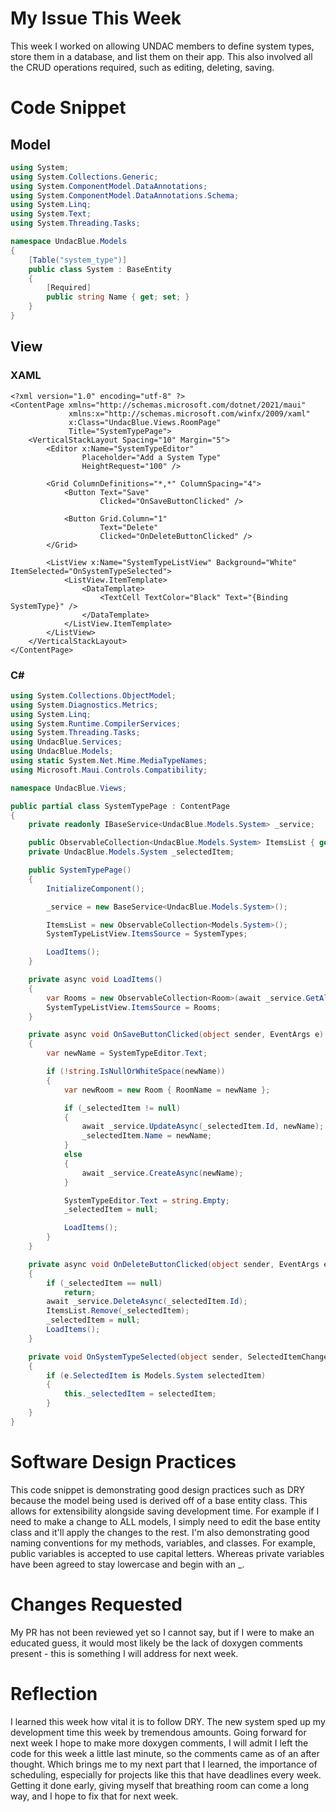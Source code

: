 # My Issue This Week
This week I worked on allowing UNDAC members to define system types, store them in a database, and list them on their app. This also involved all the CRUD operations required, such as editing, deleting, saving. 

# Code Snippet

## Model
```cs
using System;
using System.Collections.Generic;
using System.ComponentModel.DataAnnotations;
using System.ComponentModel.DataAnnotations.Schema;
using System.Linq;
using System.Text;
using System.Threading.Tasks;

namespace UndacBlue.Models
{
    [Table("system_type")]
    public class System : BaseEntity
    {
        [Required]
        public string Name { get; set; }
    }
}
```

## View
### XAML
```xaml
<?xml version="1.0" encoding="utf-8" ?>
<ContentPage xmlns="http://schemas.microsoft.com/dotnet/2021/maui"
             xmlns:x="http://schemas.microsoft.com/winfx/2009/xaml"
             x:Class="UndacBlue.Views.RoomPage"
             Title="SystemTypePage">
    <VerticalStackLayout Spacing="10" Margin="5">
        <Editor x:Name="SystemTypeEditor"
                Placeholder="Add a System Type"
                HeightRequest="100" />

        <Grid ColumnDefinitions="*,*" ColumnSpacing="4">
            <Button Text="Save"
                    Clicked="OnSaveButtonClicked" />

            <Button Grid.Column="1"
                    Text="Delete"
                    Clicked="OnDeleteButtonClicked" />
        </Grid>

        <ListView x:Name="SystemTypeListView" Background="White" ItemSelected="OnSystemTypeSelected">
            <ListView.ItemTemplate>
                <DataTemplate>
                    <TextCell TextColor="Black" Text="{Binding SystemType}" />
                </DataTemplate>
            </ListView.ItemTemplate>
        </ListView>
    </VerticalStackLayout>
</ContentPage>
```

### C#
```cs
using System.Collections.ObjectModel;
using System.Diagnostics.Metrics;
using System.Linq;
using System.Runtime.CompilerServices;
using System.Threading.Tasks;
using UndacBlue.Services;
using UndacBlue.Models;
using static System.Net.Mime.MediaTypeNames;
using Microsoft.Maui.Controls.Compatibility;

namespace UndacBlue.Views;

public partial class SystemTypePage : ContentPage
{
	private readonly IBaseService<UndacBlue.Models.System> _service;

	public ObservableCollection<UndacBlue.Models.System> ItemsList { get; set; }
	private UndacBlue.Models.System _selectedItem;

	public SystemTypePage()
	{
		InitializeComponent();

		_service = new BaseService<UndacBlue.Models.System>();

        ItemsList = new ObservableCollection<Models.System>();
        SystemTypeListView.ItemsSource = SystemTypes;

        LoadItems();
    }

    private async void LoadItems()
    {
        var Rooms = new ObservableCollection<Room>(await _service.GetAllAsync());
        SystemTypeListView.ItemsSource = Rooms;
    }

    private async void OnSaveButtonClicked(object sender, EventArgs e)
    {
        var newName = SystemTypeEditor.Text;

        if (!string.IsNullOrWhiteSpace(newName))
        {
            var newRoom = new Room { RoomName = newName };

            if (_selectedItem != null)
            {
                await _service.UpdateAsync(_selectedItem.Id, newName);
                _selectedItem.Name = newName;
            }
            else
            {
                await _service.CreateAsync(newName);
            }

            SystemTypeEditor.Text = string.Empty;
            _selectedItem = null;

            LoadItems();
        }
    }

    private async void OnDeleteButtonClicked(object sender, EventArgs e)
    {
        if (_selectedItem == null)
            return;
        await _service.DeleteAsync(_selectedItem.Id);
        ItemsList.Remove(_selectedItem);
        _selectedItem = null;
        LoadItems();
    }

    private void OnSystemTypeSelected(object sender, SelectedItemChangedEventArgs e)
    {
        if (e.SelectedItem is Models.System selectedItem)
        {
            this._selectedItem = selectedItem;
        }
    }
}
```

# Software Design Practices
This code snippet is demonstrating good design practices such as DRY because the model being used is derived off of a base entity class. This allows for extensibility alongside saving development time. For example if I need to make a change to ALL models, I simply need to edit the base entity class and it'll apply the changes to the rest. I'm also demonstrating good naming conventions for my methods, variables, and classes. For example, public variables is accepted to use capital letters. Whereas private variables have been agreed to stay lowercase and begin with an _. 

# Changes Requested
My PR has not been reviewed yet so I cannot say, but if I were to make an educated guess, it would most likely be the lack of doxygen comments present - this is something I will address for next week.

# Reflection
I learned this week how vital it is to follow DRY. The new system sped up my development time this week by tremendous amounts. Going forward for next week I hope to make more doxygen comments, I will admit I left the code for this week a little last minute, so the comments came as of an after thought. Which brings me to my next part that I learned, the importance of scheduling, especially for projects like this that have deadlines every week. Getting it done early, giving myself that breathing room can come a long way, and I hope to fix that for next week.
